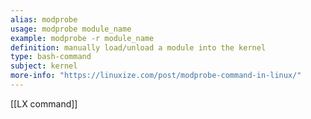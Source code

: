 ```yaml
---
alias: modprobe
usage: modprobe module_name
example: modprobe -r module_name
definition: manually load/unload a module into the kernel
type: bash-command
subject: kernel
more-info: "https://linuxize.com/post/modprobe-command-in-linux/"
---
```

 
[[LX command]]